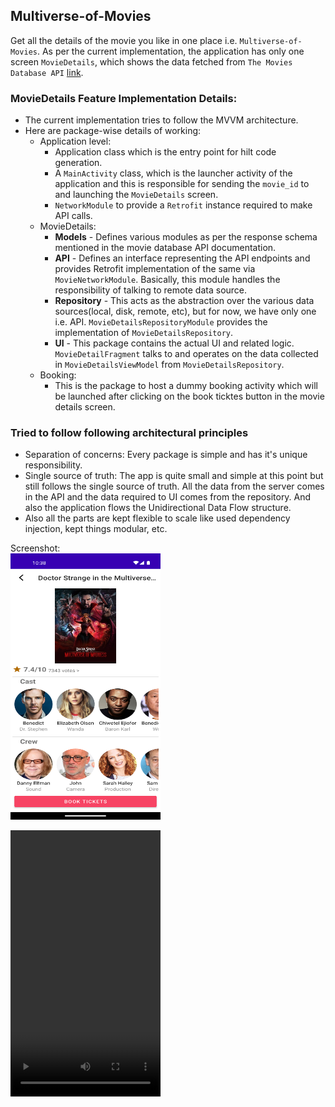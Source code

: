 ## Multiverse-of-Movies

Get all the details of the movie you like in one place i.e. `Multiverse-of-Movies`. As per the
current implementation, the application has only one screen `MovieDetails`, which shows the data
fetched from `The Movies Database API` [link](https://www.themoviedb.org/).

### MovieDetails Feature Implementation Details:

- The current implementation tries to follow the MVVM architecture.
- Here are package-wise details of working:
    - Application level:
        - Application class which is the entry point for hilt code generation.
        - A `MainActivity` class, which is the launcher activity of the application and this is
          responsible for sending the `movie_id` to and launching the `MovieDetails` screen.
        - `NetworkModule` to provide a `Retrofit` instance required to make API calls.
    - MovieDetails:
        - <b>Models</b> - Defines various modules as per the response schema mentioned in the movie
          database API documentation.
        - <b>API</b> - Defines an interface representing the API endpoints and provides Retrofit
          implementation of the same via `MovieNetworkModule`. Basically, this module handles the
          responsibility of talking to remote data source.
        - <b>Repository</b> - This acts as the abstraction over the various data sources(local,
          disk, remote, etc), but for now, we have only one i.e. API. `MovieDetailsRepositoryModule`
          provides the implementation of `MovieDetailsRepository`.
        - <b>UI</b> - This package contains the actual UI and related logic. `MovieDetailFragment`
          talks to and operates on the data collected in `MovieDetailsViewModel`
          from `MovieDetailsRepository`.
    - Booking:
        - This is the package to host a dummy booking activity which will be launched after clicking
          on the book ticktes button in the movie details screen.

### Tried to follow following architectural principles

- Separation of concerns: Every package is simple and has it's unique responsibility.
- Single source of truth: The app is quite small and simple at this point but still follows the
  single source of truth. All the data from the server comes in the API and the data required to UI
  comes from the repository. And also the application flows the Unidirectional Data Flow structure.
- Also all the parts are kept flexible to scale like used dependency injection, kept things modular,
  etc.

Screenshot:<br>
<img src="./screenshots/Screenshot_after_commit_22.png" width="240" height="426">

<video width="240" height="426" controls>
  <source src="./screenshots/video_after_commit_22.webm" type="video/mp4">
</video>
